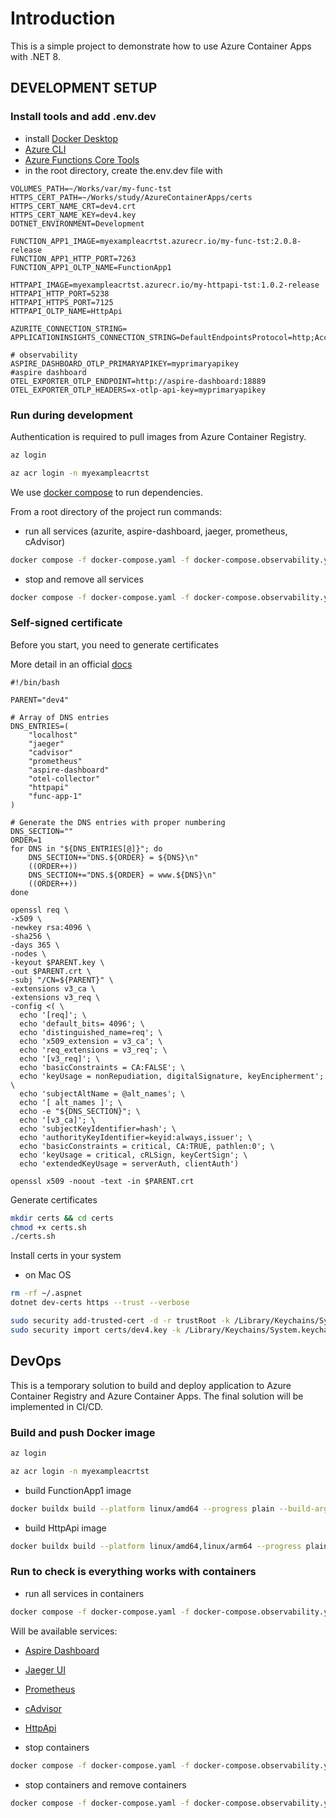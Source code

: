 # Introduction

This is a simple project to demonstrate how to use Azure Container Apps with .NET 8.

## DEVELOPMENT SETUP

### Install tools and add .env.dev

- install [Docker Desktop](https://www.docker.com/products/docker-desktop/)
- [Azure CLI](https://learn.microsoft.com/en-us/cli/azure/)
- [Azure Functions Core Tools](https://docs.microsoft.com/en-us/azure/azure-functions/functions-run-local)
- in the root directory, create the.env.dev file with

```.env.dev
VOLUMES_PATH=~/Works/var/my-func-tst
HTTPS_CERT_PATH=~/Works/study/AzureContainerApps/certs
HTTPS_CERT_NAME_CRT=dev4.crt
HTTPS_CERT_NAME_KEY=dev4.key
DOTNET_ENVIRONMENT=Development

FUNCTION_APP1_IMAGE=myexampleacrtst.azurecr.io/my-func-tst:2.0.8-release
FUNCTION_APP1_HTTP_PORT=7263
FUNCTION_APP1_OLTP_NAME=FunctionApp1

HTTPAPI_IMAGE=myexampleacrtst.azurecr.io/my-httpapi-tst:1.0.2-release
HTTPAPI_HTTP_PORT=5238
HTTPAPI_HTTPS_PORT=7125
HTTPAPI_OLTP_NAME=HttpApi

AZURITE_CONNECTION_STRING=
APPLICATIONINSIGHTS_CONNECTION_STRING=DefaultEndpointsProtocol=http;AccountName=devstoreaccount1;AccountKey=Eby8vdM02xNOcqFlqUwJPLlmEtlCDXJ1OUzFT50uSRZ6IFsuFq2UVErCz4I6tq/K1SZFPTOtr/KBHBeksoGMGw==;BlobEndpoint=http://azurite:10000/devstoreaccount1;QueueEndpoint=http://azurite:10001/devstoreaccount1;TableEndpoint=http://azurite:10002/devstoreaccount1;

# observability
ASPIRE_DASHBOARD_OTLP_PRIMARYAPIKEY=myprimaryapikey
#aspire dashboard
OTEL_EXPORTER_OTLP_ENDPOINT=http://aspire-dashboard:18889
OTEL_EXPORTER_OTLP_HEADERS=x-otlp-api-key=myprimaryapikey
```

### Run during development

Authentication is required to pull images from Azure Container Registry.

```bash
az login
```

```bash
az acr login -n myexampleacrtst
```

We use [docker compose](https://docs.docker.com/compose/) to run dependencies.

From a root directory of the project run commands:

- run all services (azurite, aspire-dashboard, jaeger, prometheus, cAdvisor)

```bash
docker compose -f docker-compose.yaml -f docker-compose.observability.yaml --env-file .env.dev -p my-container-apps up --build --remove-orphans
```

- stop and remove all services

```bash
docker compose -f docker-compose.yaml -f docker-compose.observability.yaml --env-file .env.dev -p my-container-apps down
```

### Self-signed certificate

Before you start, you need to generate certificates

More detail in an
official [docs](https://learn.microsoft.com/en-us/dotnet/core/additional-tools/self-signed-certificates-guide#with-openssl)

```text
#!/bin/bash

PARENT="dev4"

# Array of DNS entries
DNS_ENTRIES=(
    "localhost"
    "jaeger"
    "cadvisor"
    "prometheus"
    "aspire-dashboard"
    "otel-collector"
    "httpapi"
    "func-app-1"
)

# Generate the DNS entries with proper numbering
DNS_SECTION=""
ORDER=1
for DNS in "${DNS_ENTRIES[@]}"; do
    DNS_SECTION+="DNS.${ORDER} = ${DNS}\n"
    ((ORDER++))
    DNS_SECTION+="DNS.${ORDER} = www.${DNS}\n"
    ((ORDER++))
done

openssl req \
-x509 \
-newkey rsa:4096 \
-sha256 \
-days 365 \
-nodes \
-keyout $PARENT.key \
-out $PARENT.crt \
-subj "/CN=${PARENT}" \
-extensions v3_ca \
-extensions v3_req \
-config <( \
  echo '[req]'; \
  echo 'default_bits= 4096'; \
  echo 'distinguished_name=req'; \
  echo 'x509_extension = v3_ca'; \
  echo 'req_extensions = v3_req'; \
  echo '[v3_req]'; \
  echo 'basicConstraints = CA:FALSE'; \
  echo 'keyUsage = nonRepudiation, digitalSignature, keyEncipherment'; \
  echo 'subjectAltName = @alt_names'; \
  echo '[ alt_names ]'; \
  echo -e "${DNS_SECTION}"; \
  echo '[v3_ca]'; \
  echo 'subjectKeyIdentifier=hash'; \
  echo 'authorityKeyIdentifier=keyid:always,issuer'; \
  echo 'basicConstraints = critical, CA:TRUE, pathlen:0'; \
  echo 'keyUsage = critical, cRLSign, keyCertSign'; \
  echo 'extendedKeyUsage = serverAuth, clientAuth')

openssl x509 -noout -text -in $PARENT.crt
```

Generate certificates

```bash
mkdir certs && cd certs
chmod +x certs.sh
./certs.sh
```

Install certs in your system

- on Mac OS

```bash
rm -rf ~/.aspnet
dotnet dev-certs https --trust --verbose

sudo security add-trusted-cert -d -r trustRoot -k /Library/Keychains/System.keychain certs/dev4.crt
sudo security import certs/dev4.key -k /Library/Keychains/System.keychain
```

## DevOps

This is a temporary solution to build and deploy application to Azure Container Registry and Azure Container Apps. 
The final solution will be implemented in CI/CD.

### Build and push Docker image

```bash
az login
```

```bash
az acr login -n myexampleacrtst
```

- build FunctionApp1 image

```bash
docker buildx build --platform linux/amd64 --progress plain --build-arg BUILD_CONFIGURATION=Release --push -t myexampleacrtst.azurecr.io/my-func-tst:2.0.20-release -f src/FunctionApp1/Dockerfile .
```

- build HttpApi image

```bash
docker buildx build --platform linux/amd64,linux/arm64 --progress plain --build-arg SSL_CRT_DIRECTORY=certs --build-arg SSL_CRT_NAME=dev4.crt --build-arg SSL_KEY_NAME=dev4.key --build-arg BUILD_CONFIGURATION=Release --push -t myexampleacrtst.azurecr.io/my-httpapi-tst:1.0.4-release -f src/HttpApi/Dockerfile .
```

### Run to check is everything works with containers

- run all services in containers

```bash
docker compose -f docker-compose.yaml -f docker-compose.observability.yaml -f docker-compose.func-app-1.yaml -f docker-compose.httpapi.yaml --env-file .env.dev -p my-container-apps up --build --remove-orphans 
```

Will be available services:

- [Aspire Dashboard](http://localhost:18888)
- [Jaeger UI](http://localhost:16686)
- [Prometheus](http://localhost:9090)
- [cAdvisor](http://localhost:8083)
- [HttpApi](https://localhost:7125/swagger/index.html)

- stop containers

```bash
docker compose -f docker-compose.yaml -f docker-compose.observability.yaml -f docker-compose.func-app-1.yaml -f docker-compose.httpapi.yaml --env-file .env.dev -p my-container-apps stop
```

- stop containers and remove containers

```bash
docker compose -f docker-compose.yaml -f docker-compose.observability.yaml -f docker-compose.func-app-1.yaml -f docker-compose.httpapi.yaml --env-file .env.dev -p my-container-apps down
```